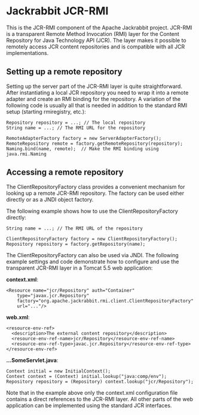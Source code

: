 <!--
   Licensed to the Apache Software Foundation (ASF) under one or more
   contributor license agreements.  See the NOTICE file distributed with
   this work for additional information regarding copyright ownership.
   The ASF licenses this file to You under the Apache License, Version 2.0
   (the "License"); you may not use this file except in compliance with
   the License.  You may obtain a copy of the License at

       http://www.apache.org/licenses/LICENSE-2.0

   Unless required by applicable law or agreed to in writing, software
   distributed under the License is distributed on an "AS IS" BASIS,
   WITHOUT WARRANTIES OR CONDITIONS OF ANY KIND, either express or implied.
   See the License for the specific language governing permissions and
   limitations under the License.
-->

Jackrabbit JCR-RMI
==================
This is the JCR-RMI component of the Apache Jackrabbit project. JCR-RMI is
a transparent Remote Method Invocation (RMI) layer for the Content
Repository for Java Technology API (JCR). The layer makes it possible to
remotely access JCR content repositories and is compatible with all JCR
implementations.


Setting up a remote repository
------------------------------
Setting up the server part of the JCR-RMI layer is quite straightforward.
After instantiating a local JCR repository you need to wrap it into a
remote adapter and create an RMI binding for the repository. A variation of
the following code is usually all that is needed in addition to the
standard RMI setup (starting rmiregistry, etc.):


    Repository repository = ...; // The local repository
    String name = ...; // The RMI URL for the repository
        
    RemoteAdapterFactory factory = new ServerAdapterFactory();
    RemoteRepository remote = factory.getRemoteRepository(repository);
    Naming.bind(name, remote);  // Make the RMI binding using java.rmi.Naming


Accessing a remote repository
-----------------------------
The ClientRepositoryFactory class provides a convenient mechanism for
looking up a remote JCR-RMI repository. The factory can be used either
directly or as a JNDI object factory.

The following example shows how to use the ClientRepositoryFactory directly:

    String name = ...; // The RMI URL of the repository
        
    ClientRepositoryFactory factory = new ClientRepositoryFactory();
    Repository repository = factory.getRepository(name);


The ClientRepositoryFactory can also be used via JNDI. The following
example settings and code demonstrate how to configure and use the
transparent JCR-RMI layer in a Tomcat 5.5 web application:

**context.xml**:

    <Resource name="jcr/Repository" auth="Container"
        type="javax.jcr.Repository"
        factory="org.apache.jackrabbit.rmi.client.ClientRepositoryFactory"
        url="..."/>


**web.xml**:

    <resource-env-ref>
      <description>The external content repository</description>
      <resource-env-ref-name>jcr/Repository</resource-env-ref-name>
      <resource-env-ref-type>javac.jcr.Repository</resource-env-ref-type>
    </resource-env-ref>


**...SomeServlet.java**:

    Context initial = new InitialContext();
    Context context = (Context) initial.lookup("java:comp/env");
    Repository repository = (Repository) context.lookup("jcr/Repository");


Note that in the example above only the context.xml configuration file
contains a direct references to the JCR-RMI layer. All other parts of the
web application can be implemented using the standard JCR interfaces. 
